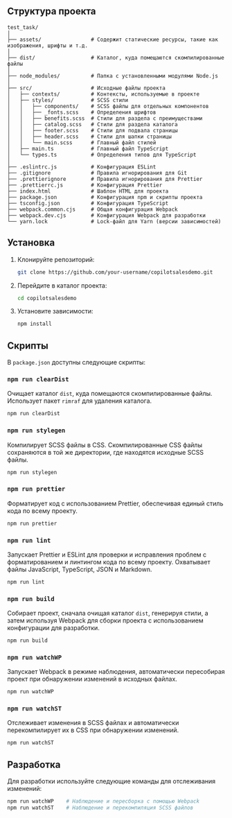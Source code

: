## Структура проекта

```
test_task/
│
├── assets/                # Содержит статические ресурсы, такие как изображения, шрифты и т.д.
│
├── dist/                  # Каталог, куда помещаются скомпилированные файлы
│
├── node_modules/          # Папка с установленными модулями Node.js
│
├── src/                   # Исходные файлы проекта
│   ├── contexts/          # Контексты, используемые в проекте
│   ├── styles/            # SCSS стили
│   │   ├── components/    # SCSS файлы для отдельных компонентов
│   │   ├── _fonts.scss    # Определения шрифтов
│   │   ├── benefits.scss  # Стили для раздела с преимуществами
│   │   ├── catalog.scss   # Стили для раздела каталога
│   │   ├── footer.scss    # Стили для подвала страницы
│   │   ├── header.scss    # Стили для шапки страницы
│   │   └── main.scss      # Главный файл стилей
│   ├── main.ts            # Главный файл TypeScript
│   └── types.ts           # Определения типов для TypeScript
│
├── .eslintrc.js           # Конфигурация ESLint
├── .gitignore             # Правила игнорирования для Git
├── .prettierignore        # Правила игнорирования для Prettier
├── .prettierrc.js         # Конфигурация Prettier
├── index.html             # Шаблон HTML для проекта
├── package.json           # Конфигурация npm и скрипты проекта
├── tsconfig.json          # Конфигурация TypeScript
├── webpack.common.cjs     # Общая конфигурация Webpack
├── webpack.dev.cjs        # Конфигурация Webpack для разработки
└── yarn.lock              # Lock-файл для Yarn (версии зависимостей)
```

## Установка

1. Клонируйте репозиторий:
   ```bash
   git clone https://github.com/your-username/copilotsalesdemo.git
   ```
2. Перейдите в каталог проекта:
   ```bash
   cd copilotsalesdemo
   ```
3. Установите зависимости:
   ```bash
   npm install
   ```

## Скрипты

В `package.json` доступны следующие скрипты:

### `npm run clearDist`
Очищает каталог `dist`, куда помещаются скомпилированные файлы. Использует пакет `rimraf` для удаления каталога.
```bash
npm run clearDist
```

### `npm run stylegen`
Компилирует SCSS файлы в CSS. Скомпилированные CSS файлы сохраняются в той же директории, где находятся исходные SCSS файлы.
```bash
npm run stylegen
```

### `npm run prettier`
Форматирует код с использованием Prettier, обеспечивая единый стиль кода по всему проекту.
```bash
npm run prettier
```

### `npm run lint`
Запускает Prettier и ESLint для проверки и исправления проблем с форматированием и линтингом кода по всему проекту. Охватывает файлы JavaScript, TypeScript, JSON и Markdown.
```bash
npm run lint
```

### `npm run build`
Собирает проект, сначала очищая каталог `dist`, генерируя стили, а затем используя Webpack для сборки проекта с использованием конфигурации для разработки.
```bash
npm run build
```

### `npm run watchWP`
Запускает Webpack в режиме наблюдения, автоматически пересобирая проект при обнаружении изменений в исходных файлах.
```bash
npm run watchWP
```

### `npm run watchST`
Отслеживает изменения в SCSS файлах и автоматически перекомпилирует их в CSS при обнаружении изменений.
```bash
npm run watchST
```

## Разработка

Для разработки используйте следующие команды для отслеживания изменений:

```bash
npm run watchWP    # Наблюдение и пересборка с помощью Webpack
npm run watchST    # Наблюдение и перекомпиляция SCSS файлов
```